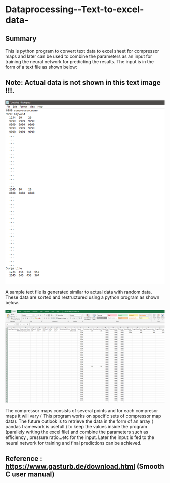 # Dataprocessing--Text-to-excel-data-
## Summary
This is python program to convert text data to excel sheet for compressor maps and later can be used to combine the parameters as an input for training the neural network for predicting the results.
The input is in the form of a text file as shown below:
## Note: Actual data is not shown in this text image !!!. 

![](Textdata.png)

A sample text file is generated similar to  actual data with random data. These data are sorted and restructured using a python program as shown below.

![](Exceldata.png)

The compressor maps consists of several points and for each compresor maps it will vary ( This program works on specific sets of compressor map data). 
The future outlook is to retrieve the data in the form of an array ( pandas framework is usefull ) to keep  the values inside the program (parallely writing the excel file) and combine the parameters such as efficiency , pressure ratio...etc for the input. 
Later the input is fed to the neural network for training and final predictions can be achieved.

## Reference : https://www.gasturb.de/download.html (Smooth C user manual)
